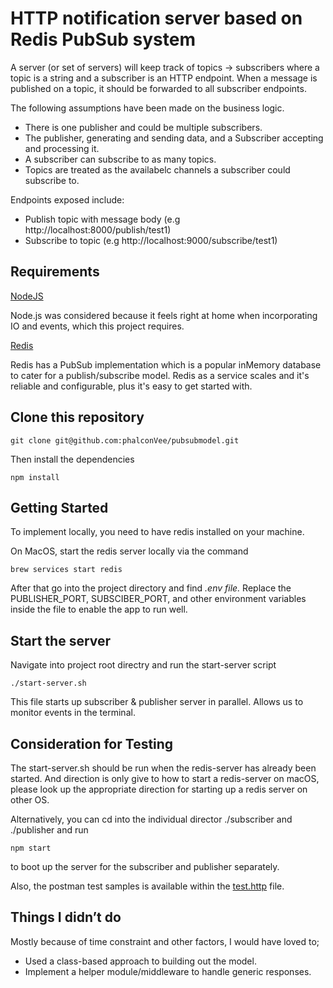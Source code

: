 # HTTP notification server based on Redis PubSub system

A server (or set of servers) will keep track of topics -> subscribers where a topic is a string and a subscriber is an HTTP endpoint. When a message is published on a topic, it should be forwarded to all subscriber endpoints.

The following assumptions have been made on the business logic.

- There is one publisher and could be multiple subscribers.
- The publisher, generating and sending data, and a Subscriber accepting and processing it.
- A subscriber can subscribe to as many topics.
- Topics are treated as the availabelc channels a subscriber could subscribe to.

Endpoints exposed include:

- Publish topic with message body (e.g http://localhost:8000/publish/test1)
- Subscribe to topic (e.g http://localhost:9000/subscribe/test1)

## Requirements

[NodeJS](https://nodejs.org/en/)

Node.js was considered because it feels right at home when incorporating IO and events, which this project requires.

[Redis](https://redis.io/topics/pubsub)

Redis has a PubSub implementation which is a popular inMemory database to cater for a publish/subscribe model. Redis as a service scales and it's reliable and configurable, plus it's easy to get started with.

## Clone this repository

```
git clone git@github.com:phalconVee/pubsubmodel.git
```

Then install the dependencies

```
npm install
```

## Getting Started

To implement locally, you need to have redis installed on your machine.

On MacOS, start the redis server locally via the command

```
brew services start redis
```

After that go into the project directory and find _.env file._ Replace the PUBLISHER_PORT, SUBSCIBER_PORT, and other environment variables inside the file to enable the app to run well.

## Start the server

Navigate into project root directry and run the start-server script

```
./start-server.sh
```

This file starts up subscriber & publisher server in parallel. Allows us to monitor events in the terminal.

## Consideration for Testing

The start-server.sh should be run when the redis-server has already been started. And direction is only give to how to start a redis-server on macOS, please look up the appropriate direction for starting up a redis server on other OS.

Alternatively, you can cd into the individual director ./subscriber and ./publisher and run

```
npm start
```

to boot up the server for the subscriber and publisher separately.

Also, the postman test samples is available within the [test.http](test.http) file.

## Things I didn’t do

Mostly because of time constraint and other factors, I would have loved to;

- Used a class-based approach to building out the model.
- Implement a helper module/middleware to handle generic responses.
